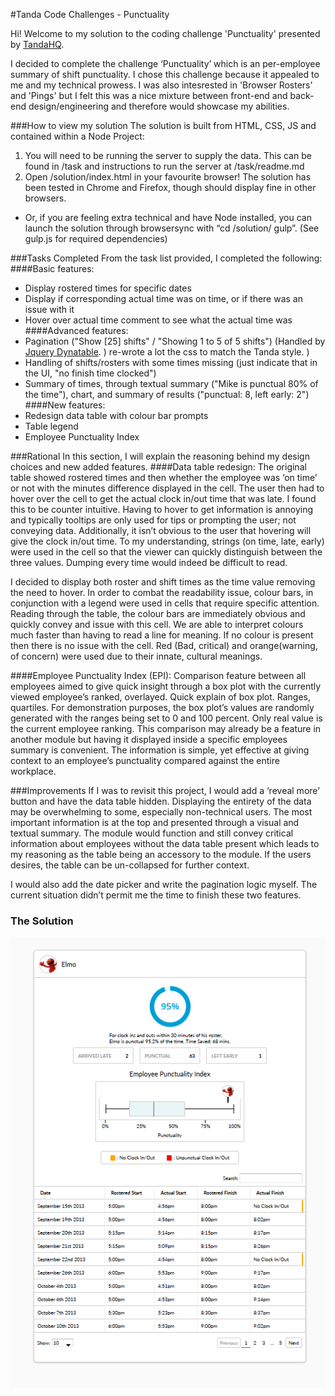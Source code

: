 #Tanda Code Challenges - Punctuality

Hi!
Welcome to my solution to the coding challenge 'Punctuality' presented by [TandaHQ](https://github.com/TandaHQ/work-samples).

I decided to complete the challenge ‘Punctuality’ which is an per-employee summary of shift punctuality. I chose this challenge because it appealed to me and my technical prowess. I was also intesrested in 'Browser Rosters' and 'Pings' but I felt this was a nice mixture between front-end and back-end design/engineering and therefore would showcase my abilities.

###How to view my solution
The solution is built from HTML, CSS, JS and contained within a Node Project:
1. You will need to be running the server to supply the data. This can be found in /task and instructions to run the server at /task/readme.md
1. Open /solution/index.html in your favourite browser! The solution has been tested in Chrome and Firefox, though should display fine in other browsers.
  *	Or, if you are feeling extra technical and have Node installed, you can launch the solution through browsersync with “cd  /solution/ gulp”. (See gulp.js for required dependencies)

###Tasks Completed
From the task list provided, I completed the following:
####Basic features:
* Display rostered times for specific dates
* Display if corresponding actual time was on time, or if there was an issue with it
* Hover over actual time comment to see what the actual time was
####Advanced features:
* Pagination ("Show [25] shifts" / "Showing 1 to 5 of 5 shifts") (Handled by [Jquery Dynatable](https://github.com/alfajango/jquery-dynatable). ) re-wrote a lot the css to match the Tanda style. )
* Handling of shifts/rosters with some times missing (just indicate that in the UI, "no finish time clocked")
* Summary of times, through textual summary ("Mike is punctual 80% of the time"), chart, and summary of results ("punctual: 8, left early: 2")
####New features:
* Redesign data table with colour bar prompts
* Table legend
* Employee Punctuality Index

###Rational
In this section, I will explain the reasoning behind my design choices and new added features.
####Data table redesign:
The original table showed rostered times and then whether the employee was ‘on time’ or not with the minutes difference displayed in the cell. The user then had to hover over the cell to get the actual clock in/out time that was late. I found this to be counter intuitive. Having to hover to get information is annoying and typically tooltips are only used for tips or prompting the user; not conveying data. Additionally, it isn’t obvious to the user that hovering will give the clock in/out time. To my understanding, strings (on time, late, early) were used in the cell so that the viewer can quickly distinguish between the three values. Dumping every time would indeed be difficult to read.

I decided to display both roster and shift times as the time value removing the need to hover. In order to combat the readability issue, colour bars, in conjunction with a legend were used in cells that require specific attention. Reading through the table, the colour bars are immediately obvious and quickly convey and issue with this cell. We are able to interpret colours much faster than having to read a line for meaning. If no colour is present then there is no issue with the cell. Red (Bad, critical) and orange(warning, of concern) were used due to their innate, cultural meanings.

####Employee Punctuality Index (EPI):
Comparison feature between all employees aimed to give quick insight through a box plot with the currently viewed employee’s ranked, overlayed. Quick explain of box plot. Ranges, quartiles.
For demonstration purposes,  the box plot’s values are randomly generated with the ranges being set to 0 and 100 percent. Only real value is the current employee ranking.
This comparison may already be a feature in another module but having it displayed inside a specific employees summary is convenient. The information is simple, yet effective at giving context to an employee’s punctuality compared against the entire workplace.  

###Improvements
If I was to revisit this project, I would add a ‘reveal more’ button and have the data table hidden. Displaying the entirety of the data may be overwhelming to some, especially non-technical users. The most important information is at the top and presented through a visual and textual summary. The module would function and still convey critical information about employees without the data table present which leads to my reasoning as the table being an accessory to the module. If the users desires, the table can be un-collapsed for further context.

I would also add the date picker and write the pagination logic myself. The current situation didn’t permit me the time to finish these two features.

### The Solution
![The new punctuality module](screenshot.PNG)
